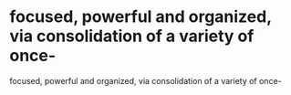 # focused, powerful and organized, via consolidation of a variety of once-

focused, powerful and organized, via consolidation of a variety of once-